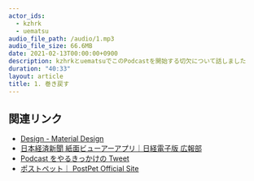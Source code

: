 ```yaml
---
actor_ids:
  - kzhrk
  - uematsu
audio_file_path: /audio/1.mp3
audio_file_size: 66.6MB
date: 2021-02-13T00:00:00+0900
description: kzhrkとuematsuでこのPodcastを開始する切欠について話しました
duration: "40:33"
layout: article
title: 1. 巻き戻す
---
```


## 関連リンク

- [Design - Material Design](https://material.io/design)
- [日本経済新聞 紙面ビューアーアプリ｜日経電子版 広報部](https://www.nikkei.com/promotion/service/viewerapp/)
- [Podcast をやるきっかけの Tweet](https://twitter.com/kzhrk0430/status/1356624225956634625)
- [ポストペット｜ PostPet Official Site](https://www.so-net.ne.jp/postpet/)
